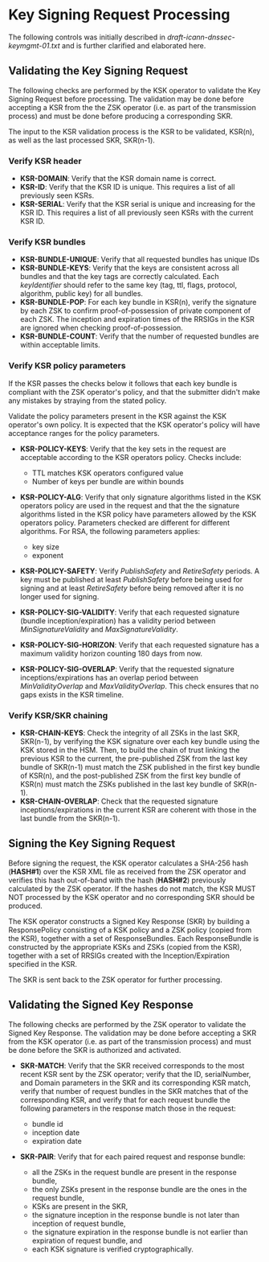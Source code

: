 # Key Signing Request Processing

The following controls was initially described in _draft-icann-dnssec-keymgmt-01.txt_ and is further clarified and elaborated here.


## Validating the Key Signing Request

The following checks are performed by the KSK operator to validate the Key Signing Request before processing. The validation may be done before accepting a KSR from the the ZSK operator (i.e. as part of the transmission process) and must be done before producing a corresponding SKR.

The input to the KSR validation process is the KSR to be validated, KSR(n), as well as the last processed SKR, SKR(n-1).



### Verify KSR header

- **KSR-DOMAIN**: Verify that the KSR domain name is correct.
- **KSR-ID**: Verify that the KSR ID is unique. This requires a list of all previously seen KSRs.
- **KSR-SERIAL**: Verify that the KSR serial is unique and increasing for the KSR ID. This requires a list of all previously seen KSRs with the current KSR ID.

### Verify KSR bundles

- **KSR-BUNDLE-UNIQUE**: Verify that all requested bundles has unique IDs
- **KSR-BUNDLE-KEYS**: Verify that the keys are consistent across all bundles and that the key tags are correctly calculated. Each _keyIdentifier_ should refer to the same key (tag, ttl, flags, protocol, algorithm, public key) for all bundles.
- **KSR-BUNDLE-POP**: For each key bundle in KSR(n), verify the signature by each ZSK to confirm proof-of-possession of private component of each ZSK. The inception and expiration times of the RRSIGs in the KSR are ignored when checking proof-of-possession.
- **KSR-BUNDLE-COUNT**: Verify that the number of requested bundles are within acceptable limits.

### Verify KSR policy parameters

If the KSR passes the checks below it follows that each key bundle is compliant with the ZSK operator's policy, and that the submitter didn't make any mistakes by straying from the stated policy.

Validate the policy parameters present in the KSR against the KSK operator's own policy. It is expected that the KSK operator's policy will have acceptance ranges for the policy parameters.

- **KSR-POLICY-KEYS**: Verify that the key sets in the request are acceptable according to the KSR operators policy.
  Checks include:
    - TTL matches KSK operators configured value
    - Number of keys per bundle are within bounds

- **KSR-POLICY-ALG**: Verify that only signature algorithms listed in the KSK operators policy are used in the request and that the the signature algorithms listed in the KSR policy have parameters allowed by the KSK operators policy. Parameters checked are different for different algorithms. For RSA, the following parameters applies:

    - key size
    - exponent

- **KSR-POLICY-SAFETY**: Verify _PublishSafety_ and _RetireSafety_ periods. A key must be published at least _PublishSafety_ before being used for signing and at least _RetireSafety_ before being removed after it is no longer used for signing.

- **KSR-POLICY-SIG-VALIDITY**: Verify that each requested signature (bundle inception/expiration) has a validity period between _MinSignatureValidity_ and _MaxSignatureValidity_.

- **KSR-POLICY-SIG-HORIZON**: Verify that each requested signature has a maximum validity horizon counting 180 days from now.

- **KSR-POLICY-SIG-OVERLAP**: Verify that the requested signature inceptions/expirations has an overlap period between _MinValidityOverlap_ and _MaxValidityOverlap_. This check ensures that no gaps exists in the KSR timeline.

### Verify KSR/SKR chaining

- **KSR-CHAIN-KEYS**: Check the integrity of all ZSKs in the last SKR, SKR(n-1), by verifying the KSK signature over each key bundle using the KSK stored in the HSM. Then, to build the chain of trust linking the previous KSR to the current, the pre-published ZSK from the last key bundle of SKR(n-1) must match the ZSK published in the first key bundle of KSR(n), and the post-published ZSK from the first key bundle of KSR(n) must match the ZSKs published in the last key bundle of SKR(n-1).
- **KSR-CHAIN-OVERLAP**: Check that the requested signature inceptions/expirations in the current KSR are coherent with those in the last bundle from the SKR(n-1).

## Signing the Key Signing Request

Before signing the request, the KSK operator calculates a SHA-256 hash (**HASH#1**) over the KSR XML file as received from the ZSK operator and verifies this hash out-of-band with the hash (**HASH#2**) previously calculated by the ZSK operator. If the hashes do not match, the KSR MUST NOT processed by the KSK operator and no corresponding SKR should be produced.

The KSK operator constructs a Signed Key Response (SKR) by building a ResponsePolicy consisting of a KSK policy and a ZSK policy (copied from the KSR), together with a set of ResponseBundles. Each ResponseBundle is constructed by the appropriate KSKs and ZSKs (copied from the KSR), together with a set of RRSIGs created with the Inception/Expiration
specified in the KSR.

The SKR is sent back to the ZSK operator for further processing.


## Validating the Signed Key Response

The following checks are performed by the ZSK operator to validate the Signed Key Response. The validation may be done before accepting a SKR from the KSK operator (i.e. as part of the transmission process) and must be done before the SKR is authorized and activated.

- **SKR-MATCH**: Verify that the SKR received corresponds to the most recent KSR sent by the ZSK operator; verify that the ID, serialNumber, and Domain parameters in the SKR and its corresponding KSR match, verify that number of request bundles in the SKR matches that of the corresponding KSR, and verify that for each request bundle the following parameters in the response match those in the request:

    - bundle id
    - inception date
    - expiration date

- **SKR-PAIR**: Verify that for each paired request and response bundle:

    - all the ZSKs in the request bundle are present in the response bundle,
    - the only ZSKs present in the response bundle are the ones in the request bundle,
    - KSKs are present in the SKR,
    - the signature inception in the response bundle is not later than inception of request bundle,
    - the signature expiration in the response bundle is not earlier than expiration of request bundle, and
    - each KSK signature is verified cryptographically.

